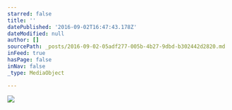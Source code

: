 ```yaml
---
starred: false
title: ''
datePublished: '2016-09-02T16:47:43.178Z'
dateModified: null
author: []
sourcePath: _posts/2016-09-02-05adf277-005b-4b27-9dbd-b302442d2820.md
inFeed: true
hasPage: false
inNav: false
_type: MediaObject

---
```

![](https://the-grid-user-content.s3-us-west-2.amazonaws.com/88a29b38-ecb1-48cb-9e36-c2fb50463114.jpg)